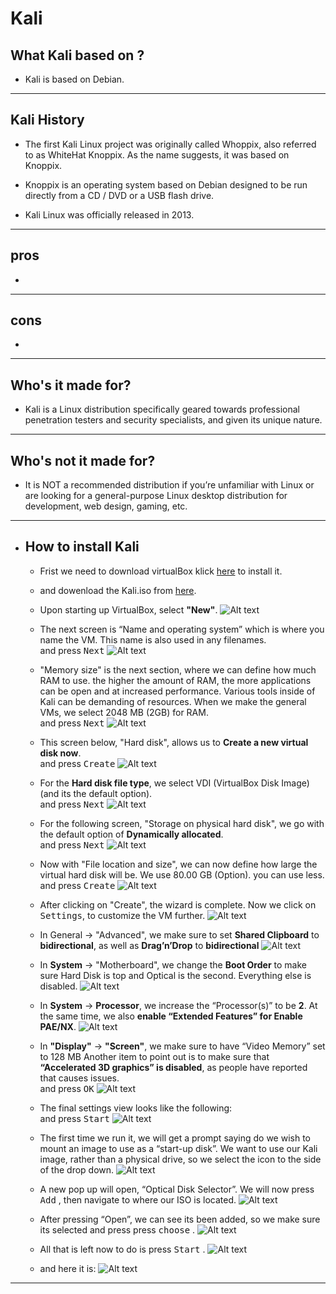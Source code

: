 # Kali

## What Kali based on ?

- Kali is based on Debian.
---
## Kali History

- The first Kali Linux project was originally called Whoppix, also referred to as WhiteHat Knoppix. As the name suggests, it was based on Knoppix. 

- Knoppix is an operating system based on Debian designed to be run directly from a CD / DVD or a USB flash drive.

- Kali Linux was officially released in 2013.
---
## pros

-



---
## cons
-


---
## Who's it made for?

- Kali is a Linux distribution specifically geared towards professional penetration testers and security specialists, and given its unique nature.


---
## Who's not it made for?
- It is NOT a recommended distribution if you’re unfamiliar with Linux or are looking for a general-purpose Linux desktop distribution for development, web design, gaming, etc.

---
- ## How to install Kali
    - Frist we need to download virtualBox klick
     [here](https://www.virtualbox.org/) to install it.
    - and dowenload the Kali.iso from [here](https://www.kali.org/get-kali/#kali-platforms).
    - Upon starting up VirtualBox, select **"New"**.
![Alt text](Images/1.png)

    - The next screen is “Name and operating system” which is where you name the VM. This name is also used in any filenames.
    <br> and press <kbd>Next</kbd>
![Alt text](Images/2.png)

    - "Memory size" is the next section, where we can define how much RAM to use. the higher the amount of RAM, the more applications can be open and at increased performance. Various tools inside of Kali can be demanding of resources. When we make the general VMs, we select 2048 MB (2GB) for RAM.
    <br> and press <kbd>Next</kbd>
    ![Alt text](Images/3.png)

    - This screen below, "Hard disk", allows us to **Create a new virtual disk now**.
    <br> and press <kbd>Create</kbd>
![Alt text](Images/4.png)

    - For the **Hard disk file type**, we select VDI (VirtualBox Disk Image) (and its the default option).
    <br> and press <kbd>Next</kbd>
![Alt text](Images/5.png)

    - For the following screen, "Storage on physical hard disk", we go with the default option of **Dynamically allocated**.
     <br> and press <kbd>Next</kbd>
     ![Alt text](Images/6.png)

     - Now with "File location and size", we can now define how large the virtual hard disk will be. We use 80.00 GB (Option).
     you can use less.
     <br> and press <kbd>Create</kbd>
     ![Alt text](Images/7.png)

     - After clicking on "Create", the wizard is complete.
Now we click on <kbd>Settings</kbd>, to customize the VM further.
![Alt text](Images/8.png)

    - In General -> "Advanced", we make sure to set **Shared Clipboard** to **bidirectional**, as well as **Drag’n’Drop** to **bidirectional**
    ![Alt text](Images/9.png)

    - In **System** -> "Motherboard", we change the **Boot Order** to make sure Hard Disk is top and Optical is the second. Everything else is disabled.
    ![Alt text](Images/10.png)

    - In **System** -> **Processor**, we increase the “Processor(s)” to be **2**.
    At the same time, we also **enable “Extended Features” for Enable PAE/NX**.
    ![Alt text](Images/11.png)

    - In **"Display"** -> **"Screen"**, we make sure to have “Video Memory” set to 128 MB
Another item to point out is to make sure that **“Accelerated 3D graphics” is disabled**, as people have reported that causes issues.
 <br> and press <kbd>OK</kbd>
![Alt text](Images/12.png)

    - The final settings view looks like the following:
    <br> and press <kbd>Start</kbd>
![Alt text](Images/13.png)

    - The first time we run it, we will get a prompt saying do we wish to mount an image to use as a “start-up disk”. We want to use our Kali image, rather than a physical drive, so we select the icon to the side of the drop down.
![Alt text](Images/14.png)
    - A new pop up will open, “Optical Disk Selector”. We will now press <kbd>Add</kbd> , then navigate to where our ISO is located.
![Alt text](Images/15.png)

    - After pressing “Open”, we can see its been added, so we make sure its selected and press press <kbd>choose</kbd> .
![Alt text](Images/16.png)

    - All that is left now to do is press <kbd>Start</kbd> .
![Alt text](Images/17.png)

    - and here it is:
    ![Alt text](Images/18.png)

---